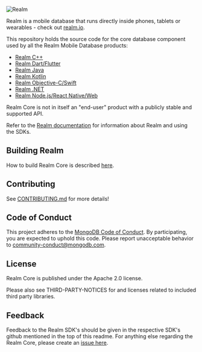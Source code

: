 ![Realm](doc/logo.png)

Realm is a mobile database that runs directly inside phones, tablets or wearables - check out [realm.io](https://realm.io).

This repository holds the source code for the core database component used by all the Realm Mobile Database products:

* [Realm C++](https://github.com/realm/realm-cpp)
* [Realm Dart/Flutter](https://github.com/realm/realm-dart)
* [Realm Java](https://github.com/realm/realm-java)
* [Realm Kotlin](https://github.com/realm/realm-kotlin)
* [Realm Objective-C/Swift](https://github.com/realm/realm-cocoa)
* [Realm .NET](https://github.com/realm/realm-dotnet)
* [Realm Node.js/React Native/Web](https://github.com/realm/realm-js)

Realm Core is not in itself an "end-user" product with a publicly stable and supported API.

Refer to the [Realm documentation](https://www.mongodb.com/docs/realm) for information about Realm and using the SDKs.

## Building Realm

How to build Realm Core is described [here](how-to-build.md).

## Contributing

See [CONTRIBUTING.md](CONTRIBUTING.md) for more details!

## Code of Conduct

This project adheres to the [MongoDB Code of Conduct](https://www.mongodb.com/community-code-of-conduct).
By participating, you are expected to uphold this code. Please report
unacceptable behavior to [community-conduct@mongodb.com](mailto:community-conduct@mongodb.com).

## License

Realm Core is published under the Apache 2.0 license.

Please also see THIRD-PARTY-NOTICES for and licenses related to included third party libraries.

## Feedback

Feedback to the Realm SDK's should be given in the respective SDK's github mentioned in the top of this readme.
For anything else regarding the Realm Core, please create an [issue here](https://github.com/realm/realm-core/issues/new).

<img style="width: 0px; height: 0px;" src="https://3eaz4mshcd.execute-api.us-east-1.amazonaws.com/prod?s=https://github.com/realm/realm-core#README.md">
